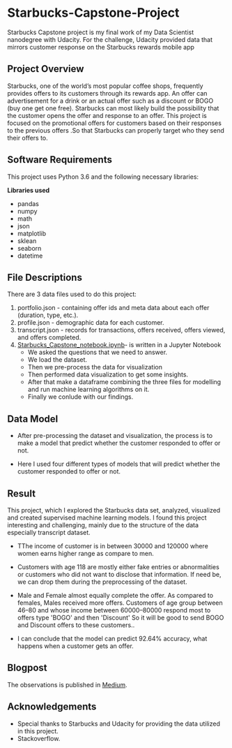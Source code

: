 # Starbucks-Capstone-Project
Starbucks Capstone project is my final work of my Data Scientist nanodegree with Udacity. For the challenge, Udacity provided data that mirrors customer response on the Starbucks rewards mobile app

## Project Overview
Starbucks, one of the world’s most popular coffee shops, frequently provides offers to its customers through its rewards app. An offer can advertisement for a drink or an actual offer such as a discount or BOGO (buy one get one free).  Starbucks can most likely build the possibility that the customer opens the offer and response to an offer. This project is focused on the promotional offers for customers based on their responses to the previous offers .So that Starbucks can properly target who they send their offers to.

## Software Requirements
This project uses Python 3.6 and the following necessary libraries:

**Libraries used**
-	pandas
-	numpy
-	math
-	json
-	matplotlib
-	sklean
-	seaborn
- datetime

## File Descriptions
 There are 3 data files used to do this project:
1.	portfolio.json - containing offer ids and meta data about each offer (duration, type, etc.).
2.	profile.json - demographic data for each customer.
3.	transcript.json - records for transactions, offers received, offers viewed, and offers completed.
4. [Starbucks_Capstone_notebook.ipynb](https://github.com/AnnieThomas02/Starbucks-Capstone-Project/blob/main/Starbucks_Capstone_notebook.ipynb)-  is written in a Jupyter Notebook
    - We asked the questions that we need to answer.
    - We load the dataset.
    - Then we pre-process the data for visualization
    - Then performed data visualization to get some insights.
    - After that make a dataframe combining the three files for modelling and run machine learning algorithms on it.
    - Finally we conlude with our findings.

## Data Model
- After pre-processing the dataset and visualization, the process is to make a model that predict whether the customer responded to offer or not.

- Here I used four different types of models that will predict whether the customer responded to offer or not.

## Result
This project, which I explored the Starbucks data set, analyzed, visualized and created supervised machine learning models. I found this project interesting and challenging, mainly due to the structure of the data especially transcript dataset.

- TThe income of customer is in between 30000 and 120000 where women earns higher range as compare to men.

- Customers with age 118 are mostly either fake entries or abnormalities or customers who did not want to disclose that information. If need be, we can drop them during the preprocessing of the dataset.

- Male and Female almost equally complete the offer. As compared to females, Males received more offers. Customers of age group between 46–80 and whose income between 60000–80000 respond most to offers type 'BOGO' and then 'Discount' So it will be good to send BOGO and Discount offers to these customers..

- I can conclude that the model can predict 92.64% accuracy, what happens when a customer gets an offer.

## Blogpost
The observations is published in [Medium](https://anniemathewlog.medium.com/forecasting-of-starbucks-promotional-deals-f10798e5da75).


## Acknowledgements

- Special thanks to Starbucks and Udacity for providing the data utilized in this project.
- Stackoverflow.

